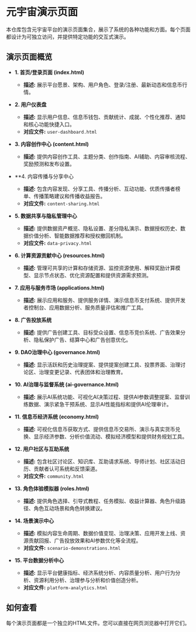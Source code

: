# 元宇宙演示页面

本仓库包含元宇宙平台的演示页面集合，展示了系统的各种功能和方面。每个页面都设计为可独立访问，并提供特定功能的交互式演示。

## 演示页面概览

- **1. 首页/登录页面 (index.html)**
  - **描述:** 展示平台愿景、架构、用户角色、登录/注册、最新动态和信息币行情。

- **2. 用户仪表盘**
  - **描述:** 显示用户信息、信息币钱包、贡献统计、成就、个性化推荐、通知和核心功能快捷入口。
  - **对应文件:** `user-dashboard.html`

- **3. 内容创作中心 (content.html)**
  - **描述:** 提供内容创作工具、主题分类、创作指南、AI辅助、内容审核流程、奖励预测和发布设置。

- **4. 内容传播与分享中心
  - **描述:** 包含内容发现、分享工具、传播分析、互动功能、优质传播者榜单、传播策略建议和传播收益报告。
  - **对应文件:** `content-sharing.html`

- **5. 数据共享与隐私管理中心**
  - **描述:** 提供数据资产概览、隐私设置、差分隐私演示、数据授权历史、数据价值分析、智能数据推荐和授权撤回机制。
  - **对应文件:** `data-privacy.html`

- **6. 计算资源贡献中心 (resources.html)**
  - **描述:** 管理可共享的计算和存储资源、监控资源使用、解释奖励计算模型、显示节点状态、优化资源配置和提供资源需求预测。

- **7. 应用与服务市场 (applications.html)**
  - **描述:** 展示应用和服务、提供服务详情、演示信息币支付系统、提供开发者控制台、应用数据分析、服务质量评估和推广工具。

- **8. 广告投放系统**
  - **描述:** 提供广告创建工具、目标受众设置、信息币竞价系统、广告效果分析、隐私保护广告、结算中心和广告创意优化。

- **9. DAO治理中心 (governance.html)**
  - **描述:** 显示活跃和历史治理提案、提供提案创建工具、投票界面、治理讨论区、治理变更记录、代表团体和治理教育。

- **10. AI治理与监督系统 (ai-governance.html)**
  - **描述:** 展示AI系统功能、可视化AI决策过程、提供AI参数调整提案、监督训练数据、演示紧急干预系统、显示AI性能指标和提供AI伦理审计。

- **11. 信息币经济系统 (economy.html)**
  - **描述:** 可视化信息币获取方式、提供信息币交易所、演示与真实货币兑换、显示经济参数、分析价值流动、模拟经济模型和提供财务规划工具。

- **12. 用户社区与互助系统**
  - **描述:** 包含社区讨论区、知识库、互助请求系统、导师计划、社区活动日历、贡献者认可系统和反馈渠道。
  - **对应文件:** `community.html`

- **13. 角色体验模拟器 (roles.html)**
  - **描述:** 提供角色选择、引导式教程、任务模拟、收益计算器、角色升级路径、角色互动场景和角色转换建议。

- **14. 场景演示中心**
  - **描述:** 模拟内容生命周期、数据价值变现、治理决策、应用开发上线、资源贡献回报、广告投放效果和AI参数优化等全流程。
  - **对应文件:** `scenario-demonstrations.html`

- **15. 平台数据分析中心**
  - **描述:** 显示平台健康指标、经济系统分析、内容质量分析、用户行为分析、资源利用分析、治理参与分析和价值创造分析。
  - **对应文件:** `platform-analytics.html`

## 如何查看

每个演示页面都是一个独立的HTML文件。您可以直接在网页浏览器中打开它们。